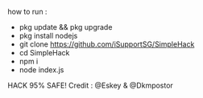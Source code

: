how to run : 
- pkg update && pkg upgrade
- pkg install nodejs
- git clone https://github.com/iSupportSG/SimpleHack
- cd SimpleHack
- npm i
- node index.js 

HACK 95% SAFE!
Credit : @Eskey & @Dkmpostor
